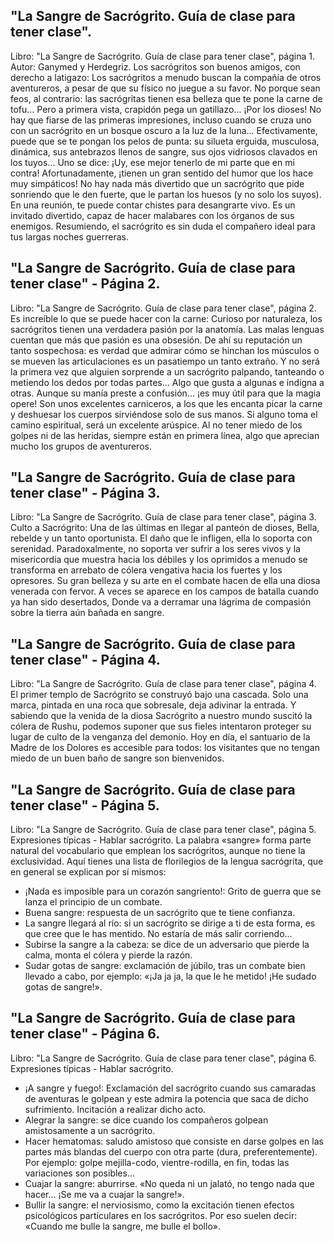 ## "La Sangre de Sacrógrito. Guía de clase para tener clase".
Libro: "La Sangre de Sacrógrito. Guía de clase para tener clase", página 1.
Autor: Ganymed y Herdegriz.
Los sacrógritos son buenos amigos, con derecho a latigazo: Los sacrógritos a menudo buscan la compañía de otros aventureros, a pesar de que su físico no juegue a su favor. No porque sean feos, al contrario: las sacrógritas tienen esa belleza que te pone la carne de tofu... Pero a primera vista, crapidón pega un gatillazo... ¡Por los dioses! No hay que fiarse de las primeras impresiones, incluso cuando se cruza uno con un sacrógrito en un bosque oscuro a la luz de la luna... Efectivamente, puede que se te pongan los pelos de punta: su silueta erguida, musculosa, dinámica, sus antebrazos llenos de sangre, sus ojos vidriosos clavados en los tuyos... Uno se dice: ¡Uy, ese mejor tenerlo de mi parte que en mi contra! Afortunadamente, ¡tienen un gran sentido del humor que los hace muy simpáticos! No hay nada más divertido que un sacrógrito que pide sonriendo que le den fuerte, que le partan los huesos (y no solo los suyos). En una reunión, te puede contar chistes para desangrarte vivo. Es un invitado divertido, capaz de hacer malabares con los órganos de sus enemigos. Resumiendo, el sacrógrito es sin duda el compañero ideal para tus largas noches guerreras.

## "La Sangre de Sacrógrito. Guía de clase para tener clase" - Página 2.
Libro: "La Sangre de Sacrógrito. Guía de clase para tener clase", página 2.
Es increíble lo que se puede hacer con la carne: Curioso por naturaleza, los sacrógritos tienen una verdadera pasión por la anatomía. Las malas lenguas cuentan que más que pasión es una obsesión. De ahí su reputación un tanto sospechosa: es verdad que admirar cómo se hinchan los músculos o se mueven las articulaciones es un pasatiempo un tanto extraño. Y no será la primera vez que alguien sorprende a un sacrógrito palpando, tanteando o metiendo los dedos por todas partes... Algo que gusta a algunas e indigna a otras. Aunque su manía preste a confusión... ¡es muy útil para que la magia opere!
Son unos excelentes carniceros, a los que les encanta picar la carne y deshuesar los cuerpos sirviéndose solo de sus manos. Si alguno toma el camino espiritual, será un excelente arúspice. Al no tener miedo de los golpes ni de las heridas, siempre están en primera línea, algo que aprecian mucho los grupos de aventureros.

## "La Sangre de Sacrógrito. Guía de clase para tener clase" - Página 3.
Libro: "La Sangre de Sacrógrito. Guía de clase para tener clase", página 3.
Culto a Sacrógrito: Una de las últimas en llegar al panteón de dioses, Bella, rebelde y un tanto oportunista. El daño que le infligen, ella lo soporta con serenidad. Paradoxalmente, no soporta ver sufrir a los seres vivos y la misericordia que muestra hacia los débiles y los oprimidos a menudo se transforma en arrebato de cólera vengativa hacia los fuertes y los opresores. Su gran belleza y su arte en el combate hacen de ella una diosa venerada con fervor. A veces se aparece en los campos de batalla cuando ya han sido desertados, Donde va a derramar una lágrima de compasión sobre la tierra aún bañada en sangre.

## "La Sangre de Sacrógrito. Guía de clase para tener clase" - Página 4.
Libro: "La Sangre de Sacrógrito. Guía de clase para tener clase", página 4.
El primer templo de Sacrógrito se construyó bajo una cascada. Solo una marca, pintada en una roca que sobresale, deja adivinar la entrada. Y sabiendo que la venida de la diosa Sacrógrito a nuestro mundo suscitó la cólera de Rushu, podemos suponer que sus fieles intentaron proteger su lugar de culto de la venganza del demonio. Hoy en día, el santuario de la Madre de los Dolores es accesible para todos: los visitantes que no tengan miedo de un buen baño de sangre son bienvenidos.

## "La Sangre de Sacrógrito. Guía de clase para tener clase" - Página 5.
Libro: "La Sangre de Sacrógrito. Guía de clase para tener clase", página 5.
Expresiones típicas - Hablar sacrógrito.
La palabra «sangre» forma parte natural del vocabulario que emplean los sacrógritos, aunque no tiene la exclusividad. Aquí tienes una lista de florilegios de la lengua sacrógrita, que en general se explican por sí mismos:
- ¡Nada es imposible para un corazón sangriento!: Grito de guerra que se lanza el principio de un combate.
- Buena sangre: respuesta de un sacrógrito que te tiene confianza.
- La sangre llegará al río: si un sacrógrito se dirige a ti de esta forma, es que cree que le has mentido. No estaría de más salir corriendo...
- Subirse la sangre a la cabeza: se dice de un adversario que pierde la calma, monta el cólera y pierde la razón.
- Sudar gotas de sangre: exclamación de júbilo, tras un combate bien llevado a cabo, por ejemplo: «¡Ja ja ja, la que le he metido! ¡He sudado gotas de sangre!».

## "La Sangre de Sacrógrito. Guía de clase para tener clase" - Página 6.
Libro: "La Sangre de Sacrógrito. Guía de clase para tener clase", página 6.
Expresiones típicas - Hablar sacrógrito.
- ¡A sangre y fuego!: Exclamación del sacrógrito cuando sus camaradas de aventuras le golpean y este admira la potencia que saca de dicho sufrimiento. Incitación a realizar dicho acto.
- Alegrar la sangre: se dice cuando los compañeros golpean amistosamente a un sacrógrito.
- Hacer hematomas: saludo amistoso que consiste en darse golpes en las partes más blandas del cuerpo con otra parte (dura, preferentemente). Por ejemplo: golpe mejilla-codo, vientre-rodilla, en fin, todas las variaciones son posibles...
- Cuajar la sangre: aburrirse. «No queda ni un jalató, no tengo nada que hacer... ¡Se me va a cuajar la sangre!».
- Bullir la sangre: el nerviosismo, como la excitación tienen efectos psicológicos particulares en los sacrógritos. Por eso suelen decir: «Cuando me bulle la sangre, me bulle el bollo».